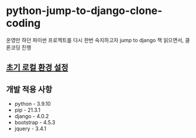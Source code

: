 # python-jump-to-django-clone-coding
운영만 하던 파이썬 프로젝트를 다시 한번 숙지하고자 jump to django 책 읽으면서, 클론코딩 진행


## [초기 로컬 환경 설정](https://kyodaddy.github.io/archives/2022/02/12/python.html)


## 개발 적용 사항
* python - 3.9.10
* pip - 21.3.1
* django - 4.0.2
* bootstrap - 4.5.3
* jquery - 3.4.1
    

